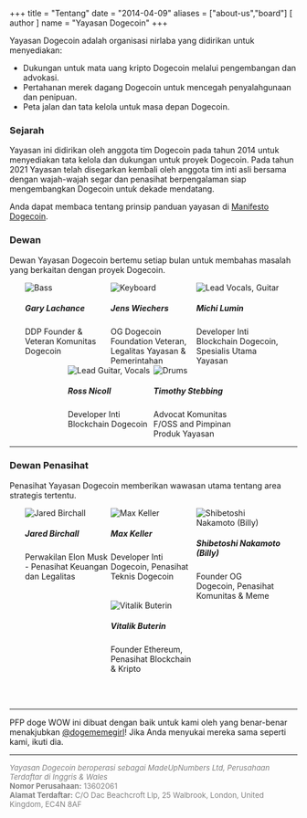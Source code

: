 +++
title = "Tentang"
date = "2014-04-09"
aliases = ["about-us","board"]
[ author ]
  name = "Yayasan Dogecoin"
+++

Yayasan Dogecoin adalah organisasi nirlaba yang didirikan untuk menyediakan:

* Dukungan untuk mata uang kripto Dogecoin melalui pengembangan dan advokasi.
* Pertahanan merek dagang Dogecoin untuk mencegah penyalahgunaan dan penipuan.
* Peta jalan dan tata kelola untuk masa depan Dogecoin.

### Sejarah

Yayasan ini didirikan oleh anggota tim Dogecoin pada tahun 2014 untuk menyediakan
tata kelola dan dukungan untuk proyek Dogecoin. Pada tahun 2021 Yayasan telah
disegarkan kembali oleh anggota tim inti asli bersama dengan wajah-wajah segar dan
penasihat berpengalaman siap mengembangkan Dogecoin untuk dekade mendatang.

Anda dapat membaca tentang prinsip panduan yayasan di [Manifesto Dogecoin](/id/manifesto).

### Dewan

Dewan Yayasan Dogecoin bertemu setiap bulan untuk membahas masalah yang berkaitan dengan proyek Dogecoin.

<div style="display: flex; flex-flow: row wrap; justify-content: center;">

<div style="display: inline-box; width: 150px;">
<img title='Bass' style="margin: auto; max-width:150px;" class="circle" src="/gary.jpg"/>
<h5>Gary Lachance</h5>
DDP Founder & Veteran Komunitas Dogecoin
</div>

<div style="display: inline-box; width: 150px;">
<img title='Keyboard' style="margin: auto; max-width:150px;" class="circle" src="/jens.jpg"/>
<h5>Jens Wiechers</h5> 
OG Dogecoin Foundation Veteran, Legalitas Yayasan & Pemerintahan
</div>

<div style="display: inline-box; width: 150px;">
<img title='Lead Vocals, Guitar' style="margin: auto; max-width:150px;" class="circle" src="/michi.jpg"/>
<h5>Michi Lumin</h5> 
Developer Inti Blockchain Dogecoin, Spesialis Utama Yayasan
</div>

<div style="display: inline-box; width: 150px;">
<img title='Lead Guitar, Vocals' style="margin: auto; max-width:150px;" class="circle" src="/ross.jpg"/>
<h5>Ross Nicoll</h5>
Developer Inti Blockchain Dogecoin
</div>

<div style="display: inline-box; width: 150px;">
<img title='Drums' style="margin: auto; max-width:150px;" class="circle" src="/pomke.jpg"/>
<h5>Timothy Stebbing</h5> 
Advocat Komunitas F/OSS and Pimpinan Produk Yayasan
</div>

</div>

---

### Dewan Penasihat

Penasihat Yayasan Dogecoin memberikan wawasan utama tentang area strategis tertentu.

<div style="display: flex; flex-flow: row wrap; justify-content: center;">

<div style="display: inline-box; width: 150px;"> <img title='Jared
Birchall' style="margin: auto; max-width:150px;" class="circle"
src="/jared.jpg"/> <h5>Jared Birchall</h5> Perwakilan Elon Musk
- Penasihat Keuangan dan Legalitas </div>

<div style="display: inline-box; width: 150px;"> <img title='Max
Keller' style="margin: auto; max-width:150px;" class="circle"
src="/max.jpg"/> <h5>Max Keller</h5> Developer Inti Dogecoin, Penasihat Teknis Dogecoin</div>


<div style="display: inline-box; width: 150px;"> <img
title='Shibetoshi Nakamoto (Billy)' style="margin: auto;
max-width:150px;" class="circle" src="/billy.jpg"/> <h5>Shibetoshi
Nakamoto (Billy)</h5> Founder OG Dogecoin, Penasihat Komunitas & Meme</div>

<div style="display: inline-box; width: 150px;"> <img title='Vitalik
Buterin' style="margin: auto; max-width:150px;" class="circle"
src="/vitalik.jpg"/> <h5>Vitalik Buterin</h5> Founder Ethereum,
Penasihat Blockchain & Kripto</div>

</div>

</br></br>

---

PFP doge WOW ini dibuat dengan baik untuk kami oleh yang benar-benar menakjubkan
[@dogememegirl](https://twitter.com/Dogememegirl)! Jika Anda menyukai mereka sama seperti kami, ikuti dia. 


---

<div style="font-size: small; color: grey;">
<span style="font-style: italic;">Yayasan Dogecoin beroperasi sebagai MadeUpNumbers Ltd, Perusahaan Terdaftar di Inggris & Wales</span><br />
<span style="font-weight: bold;">Nomor Perusahaan:</span> 13602061<br />
<span style="font-weight: bold;">Alamat Terdaftar:</span> C/O Dac Beachcroft Llp,
25 Walbrook, London, United Kingdom, EC4N 8AF
</div>
